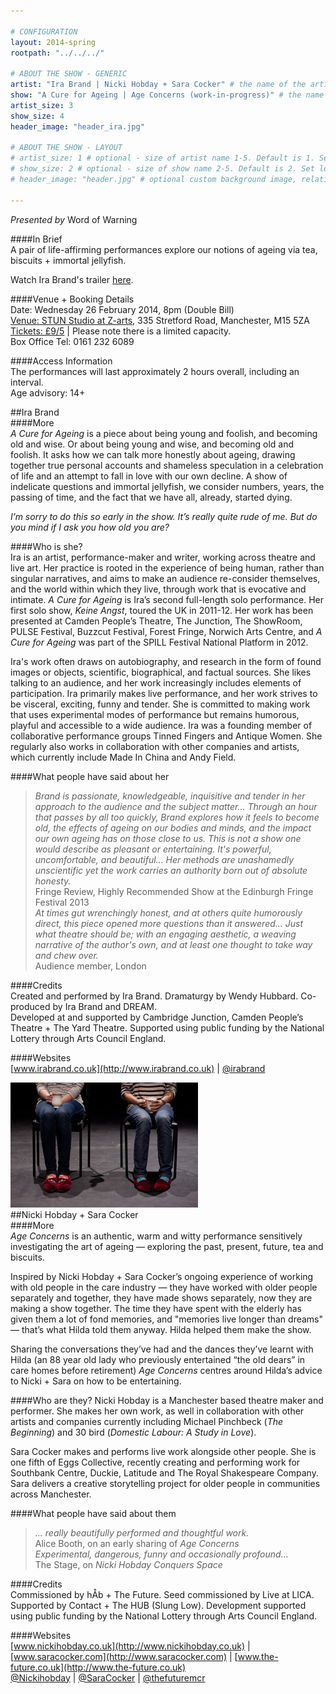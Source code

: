```yaml
---

# CONFIGURATION
layout: 2014-spring
rootpath: "../../../"

# ABOUT THE SHOW - GENERIC
artist: "Ira Brand | Nicki Hobday + Sara Cocker" # the name of the artist or company
show: "A Cure for Ageing | Age Concerns (work-in-progress)" # the name of the show
artist_size: 3
show_size: 4
header_image: "header_ira.jpg"

# ABOUT THE SHOW - LAYOUT
# artist_size: 1 # optional - size of artist name 1-5. Default is 1. Set longer names to lower values
# show_size: 2 # optional - size of show name 2-5. Default is 2. Set longer names to lower values
# header_image: "header.jpg" # optional custom background image, relative to current page

---
```

*Presented by* Word of Warning        
           
####In Brief     
A pair of life-affirming performances explore our notions of ageing via tea, biscuits + immortal jellyfish.          
            
Watch Ira Brand's trailer [here](http://vimeo.com/84575373).       
         
####Venue + Booking Details    
Date: Wednesday 26 February 2014, 8pm (Double Bill)   
[Venue: STUN Studio at Z-arts](http://www.z-arts.org/about-us/getting-here/), 335 Stretford Road, Manchester, M15 5ZA    
[Tickets: £9/5](http://www.z-arts.org/events/word-of-warning-double-bill-ira-brand-nicki-hobday-sara-cocker) | Please note there is a limited capacity.            
Box Office Tel: 0161 232 6089  
        
####Access Information      
The performances will last approximately 2 hours overall, including an interval.      
Age advisory: 14+      
      
##Ira Brand    
####More    
*A Cure for Ageing* is a piece about being young and foolish, and becoming old and wise. Or about being young and wise, and becoming old and foolish. It asks how we can talk more honestly about ageing, drawing together true personal accounts and shameless speculation in a celebration of life and an attempt to fall in love with our own decline. A show of indelicate questions and immortal jellyfish, we consider numbers, years, the passing of time, and the fact that we have all, already, started dying.        
        
*I’m sorry to do this so early in the show. It’s really quite rude of me. But do you mind if I ask you how old you are?*       
        
####Who is she?    
Ira is an artist, performance-maker and writer, working across theatre and live art. Her practice is rooted in the experience of being human, rather than singular narratives, and aims to make an audience re-consider themselves, and the world within which they live, through work that is evocative and intimate. *A Cure for Ageing* is Ira’s second full-length solo performance. Her first solo show, *Keine Angst*, toured the UK in 2011-12. Her work has been presented at Camden People’s Theatre, The Junction, The ShowRoom, PULSE Festival, Buzzcut Festival, Forest Fringe, Norwich Arts Centre, and *A Cure for Ageing* was part of the SPILL Festival National Platform in 2012.             
               
Ira's work often draws on autobiography, and research in the form of found images or objects, scientific, biographical, and factual sources. She likes talking to an audience, and her work increasingly includes elements of participation. Ira primarily makes live performance, and her work strives to be visceral, exciting, funny and tender. She is committed to making work that uses experimental modes of performance but remains humorous, playful and accessible to a wide audience. Ira was a founding member of collaborative performance groups Tinned Fingers and Antique Women. She regularly also works in collaboration with other companies and artists, which currently include Made In China and Andy Field.             
               
####What people have said about her    
>*Brand is passionate, knowledgeable, inquisitive and tender in her approach to the audience and the subject matter... Through an hour that passes by all too quickly, Brand explores how it feels to become old, the effects of ageing on our bodies and minds, and the impact our own ageing has on those close to us. This is not a show one would describe as pleasant or entertaining. It's powerful, uncomfortable, and beautiful... Her methods are unashamedly unscientific yet the work carries an authority born out of absolute honesty.*<br>Fringe Review, Highly Recommended Show at the Edinburgh Fringe Festival 2013    
>*At times gut wrenchingly honest, and at others quite humorously direct, this piece opened more questions than it answered... Just what theatre should be; with an engaging aesthetic, a weaving narrative of the author's own, and at least one thought to take way and chew over.*<br>Audience member, London      
      
####Credits    
Created and performed by Ira Brand. Dramaturgy by Wendy Hubbard. Co-produced by Ira Brand and DREAM.             
Developed at and supported by Cambridge Junction, Camden People’s Theatre + The Yard Theatre. Supported using public funding by the National Lottery through Arts Council England.            
              
####Websites    
[www.irabrand.co.uk](http://www.irabrand.co.uk) | [@irabrand](http://twitter.com/irabrand)      
    
![Nicki Hobday + Sara Cocker](ageconcerns2.jpg)         
##Nicki Hobday + Sara Cocker    
####More      
*Age Concerns* is an authentic, warm and witty performance sensitively investigating the art of ageing — exploring the past, present, future, tea and biscuits.    
      
Inspired by Nicki Hobday + Sara Cocker’s ongoing experience of working with old people in the care industry — they have worked with older people separately and together, they have made shows separately, now they are making a show together. The time they have spent with the elderly has given them a lot of fond memories, and "memories live longer than dreams" — that’s what Hilda told them anyway. Hilda helped them make the show.      
       
Sharing the conversations they’ve had and the dances they’ve learnt with Hilda (an 88 year old lady who previously entertained “the old dears” in care homes before retirement) *Age Concerns* centres around Hilda’s advice to Nicki + Sara on how to be entertaining.             
            
####Who are they?
Nicki Hobday is a Manchester based theatre maker and performer. She makes her own work, as well in collaboration with other artists and companies currently including Michael Pinchbeck (*The Beginning*) and 30 bird (*Domestic Labour: A Study in Love*).               
             
Sara Cocker makes and performs live work alongside other people. She is one fifth of Eggs Collective, recently creating and performing work for Southbank Centre, Duckie, Latitude and The Royal Shakespeare Company. Sara delivers a creative storytelling project for older people in communities across Manchester.                  
              
####What people have said about them         
>*... really beautifully performed and thoughtful work.*<br>Alice Booth, on an early sharing of *Age Concerns*            
>*Experimental, dangerous, funny and occasionally profound...*<br>The Stage, on *Nicki Hobday Conquers Space*         
           
####Credits       
Commissioned by hÅb + The Future. Seed commissioned by Live at LICA. Supported by Contact + The HUB (Slung Low). Development supported using public funding by the National Lottery through Arts Council England.          
                 
####Websites    
[www.nickihobday.co.uk](http://www.nickihobday.co.uk) | [www.saracocker.com](http://www.saracocker.com) | [www.the-future.co.uk](http://www.the-future.co.uk)              
[@Nickihobday](http://twitter.com/Nickihobday) | [@SaraCocker](http://twitter.com/SaraCocker) | [@thefuturemcr](http://twitter.com/thefuturemcr)
